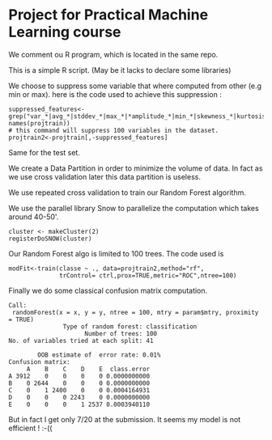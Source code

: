 
Project for Practical Machine Learning course
==============================================

We comment ou R program, which is located in the same repo.

This is a simple R script.
(May be it lacks to declare some libraries)

We choose to suppress some variable that where computed from other (e.g min or max).
here is the code used to achieve this suppression :

```
suppressed_features<-grep("var_*|avg_*|stddev_*|max_*|*amplitude_*|min_*|skewness_*|kurtosis_*", names(projtrain))
# this command will suppress 100 variables in the dataset.
projtrain2<-projtrain[,-suppressed_features]
```

Same for the test set.

We create a Data Partition in order to minimize the volume of data.
In fact as we use cross validation later this data partition is useless.

We use repeated cross validation to train our Random Forest algorithm.

We use the parallel library Snow to parallelize the computation which takes around 40-50'.

```
cluster <- makeCluster(2)
registerDoSNOW(cluster)
```

Our Random Forest algo is limited to 100 trees. The code used is
```
modFit<-train(classe ~ ., data=projtrain2,method="rf",
              trControl= ctrl,prox=TRUE,metric="ROC",ntree=100)
```

Finally we do some classical confusion matrix computation.
```
Call:
 randomForest(x = x, y = y, ntree = 100, mtry = param$mtry, proximity = TRUE) 
               Type of random forest: classification
                     Number of trees: 100
No. of variables tried at each split: 41

        OOB estimate of  error rate: 0.01%
Confusion matrix:
     A    B    C    D    E  class.error
A 3912    0    0    0    0 0.0000000000
B    0 2644    0    0    0 0.0000000000
C    0    1 2400    0    0 0.0004164931
D    0    0    0 2243    0 0.0000000000
E    0    0    0    1 2537 0.0003940110
```

But in fact I get only 7/20 at the submission. It seems my model is not efficient ! :-((


